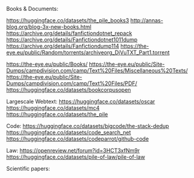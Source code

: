 
Books & Documents:


https://huggingface.co/datasets/the_pile_books3
http://annas-blog.org/blog-3x-new-books.html
https://archive.org/details/fanfictiondotnet_repack
https://archive.org/details/Fanfictiondotnet1011dump
https://archive.org/details/Fanfictiondump114
https://the-eye.eu/public/Random/torrents/archiveorg_DjVuTXT_Part1.torrent

https://the-eye.eu/public/Books/
https://the-eye.eu/public/Site-Dumps/campdivision.com/camp/Text%20Files/Miscellaneous%20Texts/
https://the-eye.eu/public/Site-Dumps/campdivision.com/camp/Text%20Files/PDF/
https://huggingface.co/datasets/bookcorpusopen

Largescale Webtext:
https://huggingface.co/datasets/oscar
https://huggingface.co/datasets/mc4
https://huggingface.co/datasets/the_pile

Code:
https://huggingface.co/datasets/bigcode/the-stack-dedup
https://huggingface.co/datasets/code_search_net
https://huggingface.co/datasets/codeparrot/github-code

Law:
https://openreview.net/forum?id=3HCT3xfNm9r
https://huggingface.co/datasets/pile-of-law/pile-of-law



Scientific papers:
